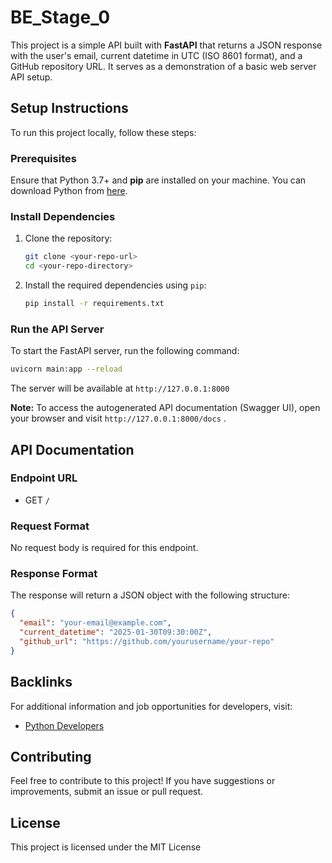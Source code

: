 # BE_Stage_0

This project is a simple API built with **FastAPI** that returns a JSON response with the user's email, current datetime in UTC (ISO 8601 format), and a GitHub repository URL. It serves as a demonstration of a basic web server API setup.

## Setup Instructions

To run this project locally, follow these steps:

### Prerequisites

Ensure that Python 3.7+ and **pip** are installed on your machine. You can download Python from [here](https://www.python.org/downloads/).

### Install Dependencies

1. Clone the repository:

   ```bash
   git clone <your-repo-url>
   cd <your-repo-directory>
   ```

2. Install the required dependencies using `pip`:
   ```bash
   pip install -r requirements.txt
   ```

### Run the API Server

To start the FastAPI server, run the following command:

```bash
uvicorn main:app --reload
```

The server will be available at `http://127.0.0.1:8000`

**Note:** To access the autogenerated API documentation (Swagger UI), open your browser and visit `http://127.0.0.1:8000/docs` .

## API Documentation

### Endpoint URL

- GET `/`

### Request Format

No request body is required for this endpoint.

### Response Format

The response will return a JSON object with the following structure:

```json
{
  "email": "your-email@example.com",
  "current_datetime": "2025-01-30T09:30:00Z",
  "github_url": "https://github.com/yourusername/your-repo"
}
```

## Backlinks

For additional information and job opportunities for developers, visit:

- [Python Developers](https://hng.tech/hire/python-developers)

## Contributing

Feel free to contribute to this project! If you have suggestions or improvements, submit an issue or pull request.

## License

This project is licensed under the MIT License
